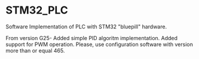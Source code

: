 # STM32_PLC
Software Implementation of PLC with STM32 "bluepill" hardware.

From version G25-
Added simple PID algoritm implementation.
Added support for PWM operation.
Please, use configuration software with version more than or equal 465.
